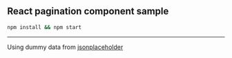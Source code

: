 ## React pagination component sample

```bash
npm install && npm start
```

****
Using dummy data  from [jsonplaceholder](https://jsonplaceholder.typicode.com/)
